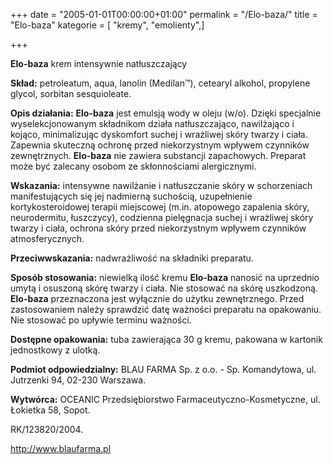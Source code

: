 +++
date = "2005-01-01T00:00:00+01:00"
permalink = "/Elo-baza/"
title = "Elo-baza"
kategorie = [ "kremy", "emolienty",]

+++

**Elo-baza** krem intensywnie natłuszczający

**Skład:** petroleatum, aqua, lanolin (Medilan™), cetearyl alkohol, propylene glycol, sorbitan sesquioleate.

**Opis działania:** **Elo-baza** jest emulsją wody w oleju (w/o). Dzięki specjalnie wyselekcjonowanym składnikom działa natłuszczająco, nawilżająco i kojąco, minimalizując dyskomfort suchej i wrażliwej skóry twarzy i ciała. Zapewnia skuteczną ochronę przed niekorzystnym wpływem czynników zewnętrznych. **Elo-baza** nie zawiera substancji zapachowych. Preparat może być zalecany osobom ze skłonnościami alergicznymi.

**Wskazania:** intensywne nawilżanie i natłuszczanie skóry w schorzeniach manifestujących się jej nadmierną suchością, uzupełnienie kortykosteroidowej terapii miejscowej (m.in. atopowego zapalenia skóry, neurodermitu, łuszczycy), codzienna pielęgnacja suchej i wrażliwej skóry twarzy i ciała, ochrona skóry przed niekorzystnym wpływem czynników atmosferycznych.

**Przeciwwskazania:** nadwrażliwość na składniki preparatu.

**Sposób stosowania:** niewielką ilość kremu **Elo-baza** nanosić na uprzednio umytą i osuszoną skórę twarzy i ciała. Nie stosować na skórę uszkodzoną. **Elo-baza** przeznaczona jest wyłącznie do użytku zewnętrznego. Przed zastosowaniem należy sprawdzić datę ważności preparatu na opakowaniu. Nie stosować po upływie terminu ważności.

**Dostępne opakowania:** tuba zawierająca 30 g kremu, pakowana w kartonik jednostkowy z ulotką.

**Podmiot odpowiedzialny:** BLAU FARMA Sp. z o.o. - Sp. Komandytowa, ul. Jutrzenki 94, 02-230 Warszawa.

**Wytwórca:** OCEANIC Przedsiębiorstwo Farmaceutyczno-Kosmetyczne, ul. Łokietka 58, Sopot.

RK/123820/2004.

<http://www.blaufarma.pl>
